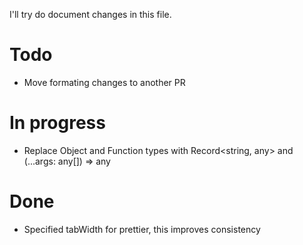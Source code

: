 I'll try do document changes in this file.

# Todo

- Move formating changes to another PR

# In progress

- Replace Object and Function types with Record<string, any> and (...args: any[]) => any

# Done

- Specified tabWidth for prettier, this improves consistency
